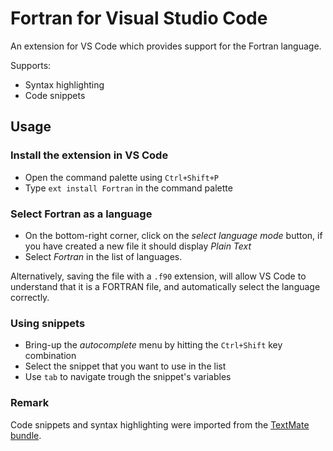 # Fortran for Visual Studio Code

An extension for VS Code which provides support for the Fortran language.

Supports:
* Syntax highlighting
* Code snippets

## Usage
### Install the extension in VS Code
* Open the command palette using `Ctrl+Shift+P`
* Type `ext install Fortran` in the command palette

### Select Fortran as a language
* On the bottom-right corner, click on the *select language mode* button, if you have created a new file it should display *Plain Text*
* Select *Fortran* in the list of languages.

Alternatively, saving the file with a `.f90` extension, will allow VS Code to understand that it is a FORTRAN file, and automatically select the language correctly.

### Using snippets
* Bring-up the *autocomplete* menu by hitting the `Ctrl+Shift` key combination
* Select the snippet that you want to use in the list
* Use `tab` to navigate trough the snippet's variables

### Remark
Code snippets and syntax highlighting were imported from the [TextMate bundle](https://github.com/textmate/fortran.tmbundle).
